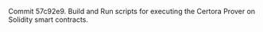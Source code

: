 Commit 57c92e9.                    Build and Run scripts for executing the Certora Prover on Solidity smart contracts.